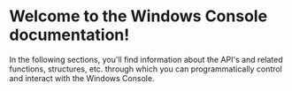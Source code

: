 # Welcome to the Windows Console documentation!

In the following sections, you'll find information about the API's and related functions, structures, etc. through which you can programmatically control and interact with the Windows Console.


